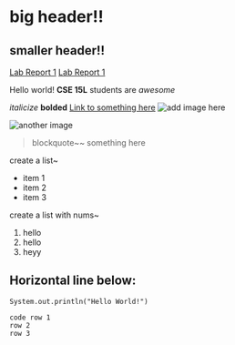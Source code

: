 # big header!!
## smaller header!!

[Lab Report 1](lab-report-1-week-2.html)
[Lab Report 1](https://alicema1202.github.io/<your-lab-reports-repo>/lab-report-1-week-2.html)


Hello world!
**CSE 15L**  students are *awesome*

*italicize*
**bolded**
[Link to something here](https://www.youtube.com/)
![add image here](https://scontent.xx.fbcdn.net/v/t1.15752-9/277895843_371339571392280_7126185324265341514_n.png?_nc_cat=101&ccb=1-5&_nc_sid=aee45a&_nc_ohc=053IFlwbM5cAX8LcXSi&_nc_ad=z-m&_nc_cid=0&_nc_ht=scontent.xx&oh=03_AVKDrw-0zQCVF2jNQoarpGIlkooyvUgVY5RzXAwTPG0-OA&oe=6275628D)

![another image](https://scontent.xx.fbcdn.net/v/t1.15752-9/259502046_868454117115751_3352650607741416557_n.png?_nc_cat=103&ccb=1-5&_nc_sid=aee45a&_nc_ohc=y79rl6t0riwAX-gqurM&_nc_ad=z-m&_nc_cid=0&_nc_ht=scontent.xx&oh=03_AVLR_hrc51GzvMoiyxwYPorssqyEnlBw4eFybnC1f0pPSQ&oe=627517D2)


> blockquote~~ something here


create a list~
* item 1
* item 2
* item 3


create a list with nums~
1. hello
2. hello
3. heyy

Horizontal line below:
---
`System.out.println("Hello World!")`

```
code row 1
row 2
row 3
```
